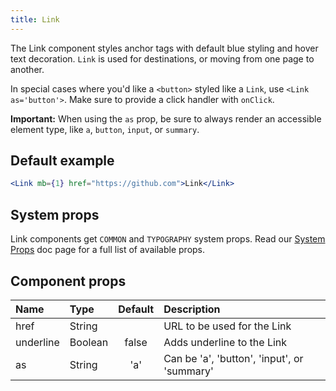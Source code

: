 ```yaml
---
title: Link
---
```


The Link component styles anchor tags with default blue styling and hover text decoration. `Link` is used for destinations, or moving from one page to another.

In special cases where you'd like a `<button>` styled like a `Link`, use `<Link as='button'>`. Make sure to provide a click handler with `onClick`.

**Important:** When using the `as` prop, be sure to always render an accessible element type, like `a`, `button`, `input`, or `summary`.

## Default example

```jsx live
<Link mb={1} href="https://github.com">Link</Link>
```

## System props

Link components get `COMMON` and `TYPOGRAPHY` system props. Read our [System Props](/system-props) doc page for a full list of available props.

## Component props

| Name      | Type    | Default | Description                                 |
| :-------- | :------ | :-----: | :------------------------------------------ |
| href      | String  |         | URL to be used for the Link                 |
| underline | Boolean |  false  | Adds underline to the Link                  |
| as        | String  |   'a'   | Can be 'a', 'button', 'input', or 'summary' |
